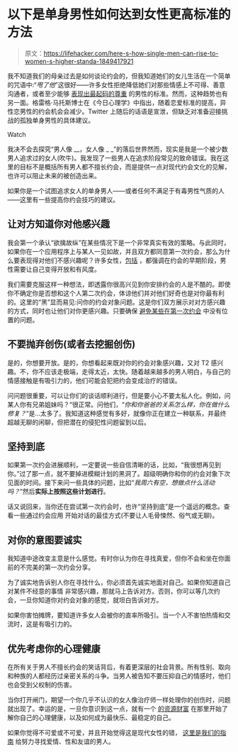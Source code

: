 # 以下是单身男性如何达到女性更高标准的方法

> 原文：<https://lifehacker.com/here-s-how-single-men-can-rise-to-women-s-higher-standa-1849417921>

我不知道我们的母亲过去是如何谈论约会的，但我知道她们的女儿生活在一个简单的咒语中:“*甩了他*”这很好——许多女性拒绝降低她们对那些情感上不可得、善意沟通者，或者至少能够 [表现出最起码的尊重](https://lifehacker.com/all-the-ways-youre-being-rude-on-dating-apps-without-re-1848188540) 的男性的标准。然而，这种趋势也有另一面。格雷格·马托斯博士在《今日心理学》中指出，随着恋爱标准的提高，异性恋男性的约会机会会减少。Twitter 上随后的话语是宣泄，但缺乏对准备迎接挑战的孤独单身男性的具体建议。

Watch

我决不会去探究“男人像 __，女人像 _ _”的落后世界然而，现实是我是一个被少数男人追求过的女人(吹牛)。我发现了一些男人在追求阶段常见的致命错误。我在这里的目标不是概括所有男人都不擅长约会，而是提供一点对现代约会文化的见解，也许可以阻止未来的被创造出来。

如果你是一个试图追求女人的单身男人——或者任何不满足于有毒男性气质的人——这里有一些提高你约会技巧的建议。

## 让对方知道你对他感兴趣

我会第一个承认“欲擒故纵”在某些情况下是一个非常真实有效的策略。与此同时，如果你在一个应用程序上与某人一见如故，并且双方都同意第一次约会，那么为什么要表现得对他们不感兴趣呢？许多女性，[包括](https://lifehacker.com/questions-you-should-never-ask-on-a-first-date-and-wha-1848680416) ，都强调在约会的早期阶段，男性需要让自己变得开放和有风度。

我们需要克服这样一种想法，即透露你很高兴见到你安排约会的人是不酷的。即使你不确定你是否想和这个人第二次约会，体谅他们并对他们好奇也是对你最有利的。这里的“黑”显而易见:问你的约会对象问题。这是你们双方展示对对方感兴趣的方式，同时也让他们对你更感兴趣。只要确保 [避免某些在第一次约会](https://lifehacker.com/questions-you-should-never-ask-on-a-first-date-and-wha-1848680416) 中没有位置的问题。

## 不要抛弃创伤(或者去挖掘创伤)

是的，你想要开放。是的，你想看起来既对你的约会对象感兴趣，又对 T2 感兴趣。不，你不应该走极端，走得太近，太快。随着越来越多的男人明白，与自己的情感接触是有吸引力的，他们可能会犯把约会变成治疗的错误。

问问题很重要，可以让你们的谈话顺利进行，但是要小心不要太私人化。例如，问某人你有兄弟姐妹吗？“很正常。问他们，“*你和你爸爸的关系怎么样，你在做什么修复？*“是...太多了。我知道这种感觉有多好，就像你正在建立一种联系，并最终超越无聊的闲聊，但把潜在的侵犯性问题留到以后。

## 坚持到底

如果第一次约会进展顺利，一定要说一些自信清晰的话，比如，“我很想再见到你。”过了那一点，就不要掉进模糊计划的黑洞了。超级明确你和你的约会对象下次见面的时间。接下来问一些具体的问题，比如“*我周六有空，想做点什么活动吗？*”然后**实际上按照这些计划进行**。

话又说回来，当你还在尝试第一次约会时，也许“坚持到底”是一个遥远的概念。查看一些通过约会应用 开始对话的最佳方式(不要让人毛骨悚然、俗气或无聊)。

## 对你的意图要诚实

我知道中途改变主意是什么感觉。有时你认为你在寻找真爱，但你不会和坐在你面前的不完美的第一次约会分享。

为了诚实地告诉别人你在寻找什么，你必须首先诚实地面对自己。如果你知道自己对某件不经意的事情 非常感兴趣，那就马上告诉对方。否则，你可以等几次约会，一旦你知道你对约会对象的感觉，就坦白告诉对方。

如果你害怕摊牌，要知道许多女人会被你的直率所吸引。当一个人不害怕热情和交流时，这是有吸引力的。

## 优先考虑你的心理健康

在所有关于男人不擅长约会的笑话背后，有着更深层的社会背景。所有性别、取向和种族的人都经历过亲密关系的斗争。当男人被告知不要压抑自己的情感时，他们也会受到父权制的伤害。

当你打开闸门，期望一个你几乎不认识的女人像治疗师一样处理你的创伤时，问题就出现了。幸运的是，一旦你意识到这一点，就有一个 [的资源财富](https://lifehacker.com/how-to-find-a-good-therapist-when-you-don-t-have-insu-1848918177) 在那里开始了解你自己的心理健康，以及如何成为最快乐、最稳定的自己。

如果你觉得不可爱或不可爱，并且开始觉得这是现代女性的错， [这里是我们的指南](https://lifehacker.com/where-to-get-help-if-youre-involuntarily-celibate-1826551121) 给努力寻找爱情、性和友谊的男人。